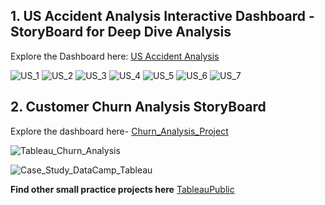 ## 1. US Accident Analysis Interactive Dashboard - StoryBoard for Deep Dive Analysis

Explore the Dashboard here: [US Accident Analysis](https://public.tableau.com/views/USAccidentsAnalysis2020/Storyboard?:language=en-US&:display_count=n&:origin=viz_share_link)

![US_1](https://user-images.githubusercontent.com/76183189/163251619-631a731b-7738-4237-b9f1-546f91c9c52b.PNG)
![US_2](https://user-images.githubusercontent.com/76183189/163251857-7afc630b-e1a9-4142-b14f-142e400df727.PNG)
![US_3](https://user-images.githubusercontent.com/76183189/163251896-45f0fefc-0042-4777-a63a-6e478d791c7a.PNG)
![US_4](https://user-images.githubusercontent.com/76183189/163251733-1fca30d8-3e84-46a8-b751-1351991e6138.PNG)
![US_5](https://user-images.githubusercontent.com/76183189/163251755-a2cdd8ae-8b44-4e9b-bcc2-a965d58ce0d7.PNG)
![US_6](https://user-images.githubusercontent.com/76183189/163251768-bf52401a-8cbc-4244-a66d-b93a1b3da6ed.PNG)
![US_7](https://user-images.githubusercontent.com/76183189/163251584-d1a4bf2c-7bab-4c81-8c05-f79329d0edfc.PNG)

## 2. Customer Churn Analysis StoryBoard

Explore the dashboard here- [Churn_Analysis_Project](https://public.tableau.com/app/profile/shephali.jain/viz/Customer_Churn_Analysis_16378326731780/Overview#1)

![Tableau_Churn_Analysis](https://user-images.githubusercontent.com/76183189/163248959-8428793c-9d23-4dd2-80f2-21b9eda609f3.PNG)

![Case_Study_DataCamp_Tableau](https://user-images.githubusercontent.com/76183189/163258431-24ec838f-a03d-46c8-acf7-11a128784e5f.PNG)

**Find other small practice projects here**
[TableauPublic](https://public.tableau.com/app/profile/shephali.jain#!/?newProfile=&activeTab=0)
